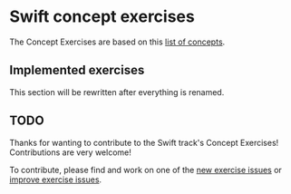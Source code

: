 # Swift concept exercises

The Concept Exercises are based on this [list of concepts][reference-shared].

## Implemented exercises

This section will be rewritten after everything is renamed.

<!--
These are the Concept Exercises that have currently been implemented, as well as the Concepts they teach and their prerequisite concepts:

| exercise                                        | concepts       | prerequisites  |
| ----------------------------------------------- | -------------- | -------------- |
| [`basics`][concept-exercise-basics]             | `basics`       |                |
| [`numbers`][concept-exercise-numbers]           | `numbers`      | `basics`       |
| [`conditionals`][concept-exercise-conditionals] | `conditionals` | `basics`       |
| [`optionals`][concept-exercise-optionals]       | `optionals`    | `conditionals` |
| [`arrays`][concept-exercise-arrays]             | `arrays`       | `optionals`    |
-->

<!--
| [`strings`][concept-exercise-strings]           | `strings`      | `optionals` <br/> `arrays` |

| [`higher order functions`][concept-exercise-hof] | `higher-order-functions`     | `arrays`<br/>`strings`                       |
| [`booleans`][concept-exercise-booleans]                             | `booleans`                   | `basics`                                                                               |
| [`datetimes`][concept-exercise-datetimes]                           | `datetimes`                  | `classes`<br/>`numbers`<br/>`strings`                                                  |
| [`discriminated-unions`][concept-exercise-discriminated-unions]     | `discriminated-unions`       | `pattern-matching`                                                                     |
| [`floating-point-numbers`][concept-exercise-floating-point-numbers] | `floating-point-numbers`     | `conditionals`<br/>`numbers`                                                           |
| [`lists`][concept-exercise-lists]                                   | `lists`                      | `booleans`<br/>`pattern-matching`<br/>`strings`                                        |
| [`pattern-matching`][concept-exercise-pattern-matching]             | `pattern-matching`           | `conditionals`<br/>`strings`                                                           |
| [`recursion`][concept-exercise-recursion]                           | `recursion`                  | `discriminated-unions`<br/>`higher-order-functions`<br/>`lists`<br/>`pattern-matching` |
-->

## TODO

Thanks for wanting to contribute to the Swift track's Concept Exercises! Contributions are very welcome!

To contribute, please find and work on one of the [new exercise issues][issues-new-exercise] or [improve exercise issues][issues-improve-exercise].

[reference-shared]: ../../reference/README.md

<!--[reference]: ./reference.md
[concept-exercises]: ./concept/README.md
[concept-exercise-basics]: ./basics/.meta/design.md
[concept-exercise-numbers]: ./numbers/.meta/design.md
[concept-exercise-conditionals]: ./conditionals/.meta/design.md
[concept-exercise-optionals]: ./arrays/.meta/design.md
[concept-exercise-arrays]: ./arrays/.meta/design.md
-->
<!--
[concept-exercise-strings]: ./strings/.meta/design.md
[concept-exercise-hof]: ./higher-order-functions/.meta/design.md
[concept-exercise-booleans]: ./booleans/.meta/design.md
[concept-exercise-datetimes]: ./datetimes/.meta/design.md
[concept-exercise-lists]: ./lists/.meta/design.md
[concept-exercise-pattern-matching]: ./pattern-matching/.meta/design.md
[concept-exercise-recursion]: ./recursion/.meta/design.md
[concept-exercise-discriminated-unions]: ./discriminated-unions/.meta/design.md
[concept-exercise-floating-point-numbers]: ./floating-point-numbers/.meta/design.md
-->

[issues-new-exercise]: https://github.com/exercism/v3/issues?utf8=%E2%9C%93&q=is%3Aopen+label%3Atrack%2Fswift+label%3Atype%2Fnew-exercise+label%3Astatus%2Fhelp-wanted
[issues-improve-exercise]: https://github.com/exercism/v3/issues?utf8=%E2%9C%93&q=is%3Aopen+label%3Atrack%2Fswift+label%3Atype%2Fimprove-exercise+label%3Astatus%2Fhelp-wanted
